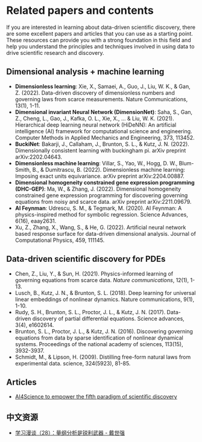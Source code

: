 # Related papers and contents

If you are interested in learning about data-driven scientific discovery, there are some excellent papers and articles that you can use as a starting point. These resources can provide you with a strong foundation in this field and help you understand the principles and techniques involved in using data to drive scientific research and discovery.

## Dimensional analysis + machine learning
- **Dimensionless learning**: Xie, X., Samaei, A., Guo, J., Liu, W. K., & Gan, Z. (2022). Data-driven discovery of dimensionless numbers and governing laws from scarce measurements. Nature Communications, 13(1), 1-11.
- **Dimensional invariant Neural Network (DimensionNet)**: Saha, S., Gan, Z., Cheng, L., Gao, J., Kafka, O. L., Xie, X., … & Liu, W. K. (2021). Hierarchical deep learning neural network (HiDeNN): An artificial intelligence (AI) framework for computational science and engineering. Computer Methods in Applied Mechanics and Engineering, 373, 113452.
- **BuckiNet**: Bakarji, J., Callaham, J., Brunton, S. L., & Kutz, J. N. (2022). Dimensionally consistent learning with buckingham pi. arXiv preprint arXiv:2202.04643.
- **Dimensionless machine learning**: Villar, S., Yao, W., Hogg, D. W., Blum-Smith, B., & Dumitrascu, B. (2022). Dimensionless machine learning: Imposing exact units equivariance. arXiv preprint arXiv:2204.00887.
- **Dimensional homogeneity constrained gene expression programming (DHC-GEP)**: Ma, W., & Zhang, J. (2022). Dimensional homogeneity constrained gene expression programming for discovering governing equations from noisy and scarce data. arXiv preprint arXiv:2211.09679.
- **AI Feynman**: Udrescu, S. M., & Tegmark, M. (2020). AI Feynman: A physics-inspired method for symbolic regression. Science Advances, 6(16), eaay2631.
- Xu, Z., Zhang, X., Wang, S., & He, G. (2022). Artificial neural network based response surface for data-driven dimensional analysis. Journal of Computational Physics, 459, 111145.

## Data-driven scientific discovery for PDEs
- Chen, Z., Liu, Y., & Sun, H. (2021). Physics-informed learning of governing equations from scarce data. *Nature communications*, 12(1), 1-13.
- Lusch, B., Kutz, J. N., & Brunton, S. L. (2018). Deep learning for universal linear embeddings of nonlinear dynamics. Nature communications, 9(1), 1-10.
- Rudy, S. H., Brunton, S. L., Proctor, J. L., & Kutz, J. N. (2017). Data-driven discovery of partial differential equations. Science advances, 3(4), e1602614.
- Brunton, S. L., Proctor, J. L., & Kutz, J. N. (2016). Discovering governing equations from data by sparse identification of nonlinear dynamical systems. Proceedings of the national academy of sciences, 113(15), 3932-3937.
- Schmidt, M., & Lipson, H. (2009). Distilling free-form natural laws from experimental data. science, 324(5923), 81-85.

## Articles
- [AI4Science to empower the fifth paradigm of scientific discovery](https://www.microsoft.com/en-us/research/blog/ai4science-to-empower-the-fifth-paradigm-of-scientific-discovery/)

## 中文资源
- [学习漫谈（28）：量纲分析是锐利武器 - 戴世强](https://blog.sciencenet.cn/blog-330732-437683.html)